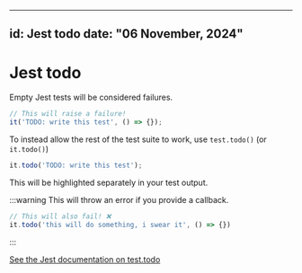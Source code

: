 
---
id: Jest todo
date: "06 November, 2024"
---

# Jest todo

Empty Jest tests will be considered failures.

```js
// This will raise a failure!
it('TODO: write this test', () => {});
```

To instead allow the rest of the test suite to work, use `test.todo()` (or `it.todo()`)

```js
it.todo('TODO: write this test');
```

This will be highlighted separately in your test output.

:::warning
This will throw an error if you provide a callback.

```js
// This will also fail! ❌
it.todo('this will do something, i swear it', () => {})
```
:::

[See the Jest documentation on test.todo](https://jestjs.io/docs/api#testtodoname)

